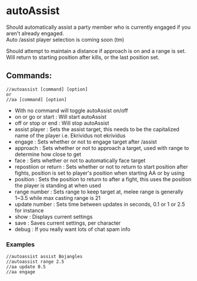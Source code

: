 # autoAssist
Should automatically assist a party member who is currently engaged if you aren't already engaged.  
Auto /assist player selection is coming soon (tm)  
  
Should attempt to maintain a distance if approach is on and a range is set. 
Will return to starting position after kills, or the last position set.

## Commands:
```
//autoassist [command] [option]
or
//aa [command] [option]
```
* With no command will toggle autoAssist on/off  
* on or go or start : Will start autoAssist  
* off or stop or end : Will stop autoAssist  
* assist player : Sets the assist target, this needs to be the capitalized name of the player i.e. Ekrividus not ekrividus  
* engage : Sets whether or not to engage target after /assist  
* approach : Sets whether or not to approach a target, used with range to determine how close to get 
* face : Sets whether or not to automatically face target  
* repostiion or return : Sets whether or not to return to start position after fights, position is set to player's position when starting AA or by using
* position : Sets the position to return to after a fight, this uses the position the player is standing at when used 
* range number : Sets range to keep target at, melee range is generally 1~3.5 while max casting range is 21  
* update number : Sets time between updates in seconds, 0.1 or 1 or 2.5 for instance  
* show : Displays current settings  
* save : Saves current settings, per character  
* debug : If you really want lots of chat spam info  

### Examples
```
//autoassist assist Bojangles
//autoassist range 2.5
//aa update 0.5
//aa engage
```
